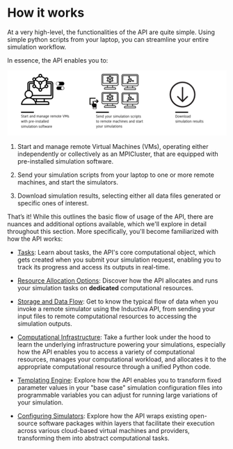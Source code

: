 # How it works

At a very high-level, the functionalities of the API are quite simple. Using simple 
python scripts from your laptop, you can streamline your entire simulation workflow.

In essence, the API enables you to:

<div align="center">
   <img src="../_static/infographic-apifunctionality-fullscreen.svg" alt="Inductiva API Usage Flow">

</div>


1. Start and manage remote Virtual Machines (VMs), operating either independently 
or collectively as an MPICluster, that are equipped with pre-installed simulation 
software.

2. Send your simulation scripts from your laptop to one or more remote machines, 
and start the simulators.

3. Download simulation results, selecting either all data files generated or 
specific ones of interest.

That’s it! While this outlines the basic flow of usage of the API, there are
nuances and additional options available, which we'll explore in detail throughout
this section. More specifically, you'll become familiarized with how the API 
works:

- [Tasks](./tasks.md): Learn about tasks, the API's core computational object, which 
gets created when you submit your simulation request, enabling you to track its 
progress and access its outputs in real-time.

- [Resource Allocation Options](./shared_dedicated_resources.md): Discover how
the API allocates and runs your simulation tasks on **dedicated** computational resources.

- [Storage and Data Flow](./data_flow.md): Get to know the typical flow of data 
when you invoke a remote simulator using the Inductiva API, from sending your input
files to remote computational resources to accessing the simulation outputs.

- [Computational Infrastructure](./computational-infrastructure.md): Take a further 
look under the hood to learn the underlying infrastructure powering your simulations, 
especially how the API enables you to access a variety of computational resources, 
manages your computational workload, and allocates it to the appropriate computational 
resource through a unified Python code.

- [Templating Engine](./templating.md): Explore how the API enables you to transform 
fixed parameter values in your "base case" simulation configuration files into 
programmable variables you can adjust for running large variations of your simulation.

- [Configuring Simulators](./configuring-simulators.md): Explore how the API 
wraps existing open-source software packages within layers that facilitate their 
execution across various cloud-based virtual machines and providers, transforming 
them into abstract computational tasks.

